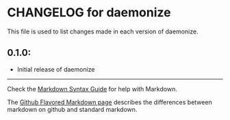 # CHANGELOG for daemonize

This file is used to list changes made in each version of daemonize.

## 0.1.0:

* Initial release of daemonize

- - - 
Check the [Markdown Syntax Guide](http://daringfireball.net/projects/markdown/syntax) for help with Markdown.

The [Github Flavored Markdown page](http://github.github.com/github-flavored-markdown/) describes the differences between markdown on github and standard markdown.
